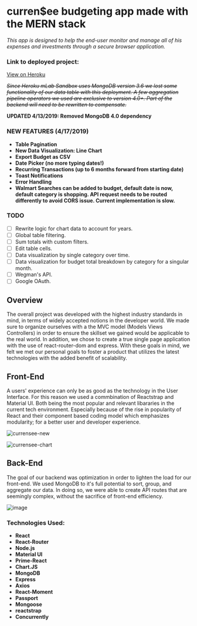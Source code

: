 # curren\$ee budgeting app made with the MERN stack

_This app is designed to help the end-user monitor and manage all of his expenses and investments through a secure browser application._

### Link to deployed project:

[View on Heroku](https://pacific-ridge-46060.herokuapp.com/)

~~_Since Heroku mLab Sandbox uses MongoDB version 3.6 we lost some functionality of our data table with this deployment. A few aggregation pipeline operators we used are exclusive to version 4.0+. Part of the backend will need to be rewritten to compensate._~~

**UPDATED 4/13/2019: Removed MongoDB 4.0 dependency**

### NEW FEATURES (4/17/2019)

- **Table Pagination**
- **New Data Visualization: Line Chart**
- **Export Budget as CSV**
- **Date Picker (no more typing dates!)**
- **Recurring Transactions (up to 6 months forward from starting date)**
- **Toast Notifications**
- **Error Handling**
- **Walmart Searches can be added to budget, default date is now, default category is shopping. API request needs to be routed differently to avoid CORS issue. Current implementation is slow.**

### TODO

- [ ] Rewrite logic for chart data to account for years.
- [ ] Global table filtering.
- [ ] Sum totals with custom filters.
- [ ] Edit table cells.
- [ ] Data visualization by single category over time.
- [ ] Data visualization for budget total breakdown by category for a singular month.
- [ ] Wegman's API.
- [ ] Google OAuth.

## Overview

The overall project was developed with the highest industry standards in mind, in terms of widely accepted notions in the developer world. We made sure to organize ourselves with a the MVC model (Models Views Controllers) in order to ensure the skillset we gained would be applicable to the real world. In addition, we chose to create a true single page application with the use of react-router-dom and express. With these goals in mind, we felt we met our personal goals to foster a product that utilizes the latest technologies with the added benefit of scalability.

## Front-End

A users' experience can only be as good as the technology in the User Interface. For this reason we used a commbination of Reactstrap and Material UI. Both being the most popular and relevant libararies in the current tech environment. Especially because of the rise in popularity of React and their component based coding model which emphasizes modularity; for a better user and developer experience.

![currensee-new](https://user-images.githubusercontent.com/42519030/56330569-98ca7e80-6156-11e9-816c-ba9e3b94d71d.jpg)

![currensee-chart](https://user-images.githubusercontent.com/42519030/56330618-cdd6d100-6156-11e9-9a2d-33d7cfe2150b.jpg)

## Back-End

The goal of our backend was optimization in order to lighten the load for our front-end. We used MongoDB to it's full potential to sort, group, and aggregate our data. In doing so, we were able to create API routes that are seemingly complex, without the sacrifice of front-end efficiency.

![image](https://user-images.githubusercontent.com/11838797/49107896-da649680-f254-11e8-936d-b10adc2ce442.png)

### Technologies Used:

- **React**
- **React-Router**
- **Node.js**
- **Material UI**
- **Prime-React**
- **Chart.JS**
- **MongoDB**
- **Express**
- **Axios**
- **React-Moment**
- **Passport**
- **Mongoose**
- **reactstrap**
- **Concurrently**
